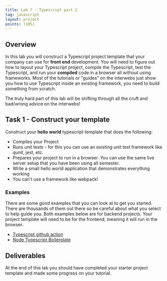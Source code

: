 ```yaml
---
title: Lab 7 - Typescript part 2
tag: javascript
layout: project
points: (10%)
---
```


## Overview

In this lab you will construct a Typescript project template that your company
can use for **front end** development. You will need to figure out how to layout
your Typescript project, compile the Typescript, test the Typescript, and run
your **compiled** code in a browser all without using frameworks. Most of the
tutorials or "guides" on the interwebs just show you how to use Typescript
inside an existing framework, you need to build something from scratch.

The truly hard part of this lab will be shifting through all the cruft and
bad/wrong advice on the interwebs!

## Task 1 - Construct your template

Construct your **hello world** typescript template that does the following:

- Compiles your Project
- Runs unit tests - for this you can use an existing unit test framework like
  qunit, jest, etc.
- Prepares your project to run in a browser. You can use the same live server
  setup that you have been using all semester.
- Write a small hello world application that demonstrates everything working
- You can't use a framework like webpack!

### Examples

There are some good examples that you can look at to get you started. There are
thousands of them out there so be careful about what you select to help guide
you. Both examples below are for backend projects. Your project template will
need to be for the frontend, meaning it will run in the browser.

- [Typescript github action](https://github.com/actions/typescript-action)
- [Node Typescript Boilerplate](https://github.com/jsynowiec/node-typescript-boilerplate)

## Deliverables

At the end of this lab you should have completed your starter project template
and made some progress on your tutorial.
